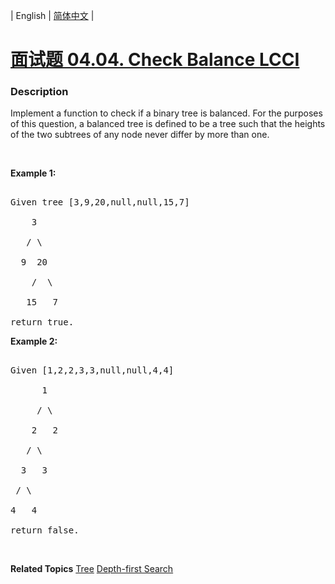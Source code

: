 | English | [简体中文](README.md) |

# [面试题 04.04. Check Balance LCCI](https://leetcode-cn.com/problems/check-balance-lcci)
 ### Description
<p>Implement a function to check if a binary tree is balanced. For the purposes of this question, a balanced tree is defined to be a tree such that the heights of the two subtrees of any node never differ by more than one.</p>

<p><br />
<strong>Example 1:</strong></p>

<pre>
Given tree [3,9,20,null,null,15,7]
    3
   / \
  9  20
    /  \
   15   7
return true.</pre>

<p><strong>Example 2:</strong></p>

<pre>
Given [1,2,2,3,3,null,null,4,4]
      1
     / \
    2   2
   / \
  3   3
 / \
4   4
return&nbsp;false.</pre>

<p>&nbsp;</p>

**Related Topics**  [Tree](https://leetcode-cn.com/tag/tree) [Depth-first Search](https://leetcode-cn.com/tag/depth-first-search) 